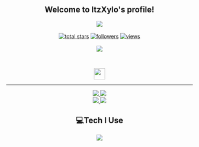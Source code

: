 <h2 align="center">
    Welcome to <strong>ItzXylo's </strong>profile!
</h2>
<p align="center">
  <a href="https://github.com/itzxyloyt/"><img src="https://readme-typing-svg.herokuapp.com/?lines=Full-stack%20web%20and%20app%20developer;Experienced%20Discord%20Bot%20Dev;A%20Lot%20of%20coding%20experience;Always%20learning%20new%20things&font=Fira%20Code&center=true&width=440&height=45&color=7856d5&vCenter=true&size=22"></a>
<br>
<br>

  <a href="https://github.com/itzxyloyt?tab=repositories&sort=stargazers">
    <img alt="total stars" title="Total stars on GitHub" src="https://custom-icon-badges.herokuapp.com/badge/dynamic/json?logo=star&color=55960c&labelColor=488207&label=Stars&style=for-the-badge&query=%24.stars&url=https://api.github-star-counter.workers.dev/user/itzxyloyt"/></a>
    
  <a href="https://github.com/itzxyloyt?tab=followers">
    <img alt="followers" title="Follow me on Github" src="https://custom-icon-badges.herokuapp.com/github/followers/itzxyloyt?color=236ad3&labelColor=1155ba&style=for-the-badge&logo=person-add&label=Follow&logoColor=white"/></a>
    
  <a href="https://github.com/itzxyloyt/itzxyloyt/index.php">
    <img alt="views" title="GitHub profile views" src="https://komarev.com/ghpvc/?username=itzxyloyt&color=blueviolet&style=for-the-badge"/></a>
    
<br>
<br>
    
<a href="https://discord.com/users/1232580161631813683">
        <img src="https://lanyard.cnrad.dev/api/1232580161631813683?theme=dark&bg=0d1117&animated=true&hideDiscrim=true&borderRadius=30px&idleMessage=Probably%20doing%20something%20else..."/>
    </a>
</p>
&nbsp;
<p align="center">
    <a href="https://github.com/itzxyloyt/">
        <img src="https://raw.githubusercontent.com/itzxyloyt/Frazix12/main/assets/icons/other/github.svg" width="30px" />
    </a>

</p>
<hr/>
<p align="center">
    <a href="https://github.com/itzxyloyt/">
        <img src="https://github-readme-streak-stats.herokuapp.com?user=itzxyloyt&&theme=buefy-dark&background=0d1117" />
  </a>
  <a href="https://github.com/itzxyloyt/">
        <img src="https://github-readme-stats.vercel.app/api?username=itzxyloyt&show_icons=true&bg_color=0d1117&title_color=7856d5&text_color=fe3960" />
  </a>
<br>
<a href="https://github.com/itzxyloyt/">
        <img src="https://github-readme-stats.vercel.app/api/top-langs/?username=itzxyloyt&theme=github_dark&langs_count=8&layout=compact&bg_color=0d1117&title_color=7856d5&text_color=fe3960" />
  </a>
  <a href="https://github.com/itzxyloyt/">
        <img src="https://github-profile-trophy.vercel.app/?username=Frazix12&no-bg=true&no-frame=false&no-bg=false&margin-w=4&row=2&column=3" />
  </a>
</p>

<h2 align="center">
    💻Tech I Use
</h2>

<p align="center">
  <a href="https://frazix.tk">
    <img src="https://skillicons.dev/icons?i=aws,cloudflare,gcp,svg,vscode,js,html,css,bootstrap,cs,cpp,discord,bots,express,github,java,kotlin,linux,md,mongodb,mysql,nginx,nodejs,php,py,sqlite,ts&perline=8" />
  </a>
</p>

<!-- Variables -->
[mainClolor]: fe3960
